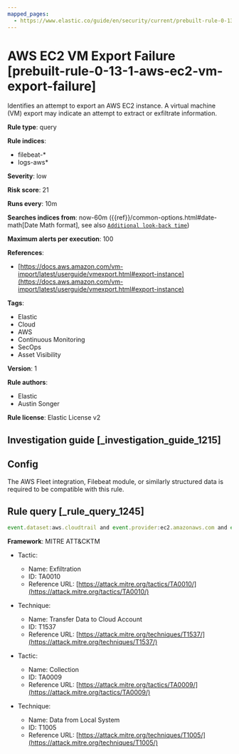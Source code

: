 ```yaml
---
mapped_pages:
  - https://www.elastic.co/guide/en/security/current/prebuilt-rule-0-13-1-aws-ec2-vm-export-failure.html
---
```


# AWS EC2 VM Export Failure [prebuilt-rule-0-13-1-aws-ec2-vm-export-failure]

Identifies an attempt to export an AWS EC2 instance. A virtual machine (VM) export may indicate an attempt to extract or exfiltrate information.

**Rule type**: query

**Rule indices**:

* filebeat-*
* logs-aws*

**Severity**: low

**Risk score**: 21

**Runs every**: 10m

**Searches indices from**: now-60m ({{ref}}/common-options.html#date-math[Date Math format], see also [`Additional look-back time`](docs-content://solutions/security/detect-and-alert/create-detection-rule.md#rule-schedule))

**Maximum alerts per execution**: 100

**References**:

* [https://docs.aws.amazon.com/vm-import/latest/userguide/vmexport.html#export-instance](https://docs.aws.amazon.com/vm-import/latest/userguide/vmexport.html#export-instance)

**Tags**:

* Elastic
* Cloud
* AWS
* Continuous Monitoring
* SecOps
* Asset Visibility

**Version**: 1

**Rule authors**:

* Elastic
* Austin Songer

**Rule license**: Elastic License v2

## Investigation guide [_investigation_guide_1215]

## Config
The AWS Fleet integration, Filebeat module, or similarly structured data is required to be compatible with this rule.

## Rule query [_rule_query_1245]

```js
event.dataset:aws.cloudtrail and event.provider:ec2.amazonaws.com and event.action:CreateInstanceExportTask and event.outcome:failure
```

**Framework**: MITRE ATT&CKTM

* Tactic:

    * Name: Exfiltration
    * ID: TA0010
    * Reference URL: [https://attack.mitre.org/tactics/TA0010/](https://attack.mitre.org/tactics/TA0010/)

* Technique:

    * Name: Transfer Data to Cloud Account
    * ID: T1537
    * Reference URL: [https://attack.mitre.org/techniques/T1537/](https://attack.mitre.org/techniques/T1537/)

* Tactic:

    * Name: Collection
    * ID: TA0009
    * Reference URL: [https://attack.mitre.org/tactics/TA0009/](https://attack.mitre.org/tactics/TA0009/)

* Technique:

    * Name: Data from Local System
    * ID: T1005
    * Reference URL: [https://attack.mitre.org/techniques/T1005/](https://attack.mitre.org/techniques/T1005/)



